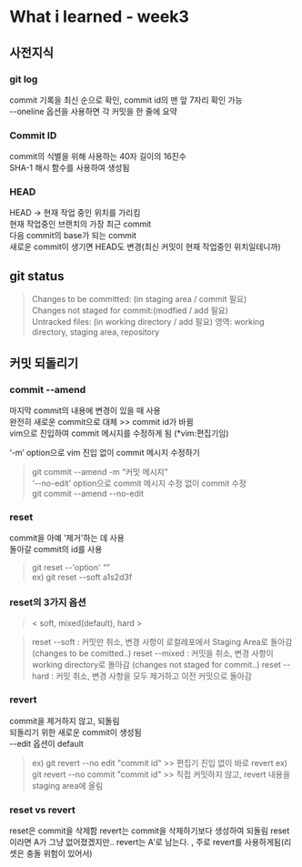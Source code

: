 # What i learned - week3
## 사전지식
### git log
 commit 기록을 최신 순으로 확인, commit id의 맨 앞 7자리 확인 가능   
 --oneline 옵션을 사용하면 각 커밋을 한 줄에 요약   
### Commit ID
commit의 식별을 위해 사용하는 40자 길이의 16진수     
SHA-1 해시 함수를 사용하여 생성됨   
### HEAD
HEAD -> 현재 작업 중인 위치를 가리킴   
현재 작업중인 브랜치의 가장 최근 commit    
다음 commit의 base가 되는 commit   
새로운 commit이 생기면 HEAD도 변경(최신 커밋이 현재 작업중인 위치일테니까)   
## git status
> Changes to be committed:      (in staging area / commit 필요)   
> Changes not staged for commit:(modfied / add 필요)   
> Untracked files:              (in working directory / add 필요)
> 영역: working directory, staging area, repository

## 커밋 되돌리기
### commit --amend
마지막 commit의 내용에 변경이 있을 때 사용   
완전히 새로운 commit으로 대체 >> commit id가 바뀜   
vim으로 진입하여 commit 메시지를 수정하게 됨 (*vim:편집기임)   

‘-m’ option으로 vim 진입 없이 commit 메시지 수정하기   
> git commit --amend -m “커밋 메시지”   
‘--no-edit’ option으로 commit 메시지 수정 없이 commit 수정   
> git commit --amend --no-edit   
### reset
commit을 아예 '제거'하는 데 사용   
돌아갈 commit의 id를 사용   
> git reset --'option' “<commit id>”   
> ex) git reset --soft a1s2d3f   
### reset의 3가지 옵션
> < soft, mixed(default), hard >

> reset --soft : 커밋만 취소, 변경 사항이 로컬레포에서 Staging Area로 돌아감 (changes to be comitted..)
> reset --mixed : 커밋을 취소, 변경 사항이 working directory로 돌아감 (changes not staged for commit..)
> reset --hard : 커밋 취소, 변경 사항을 모두 제거하고 이전 커밋으로 돌아감 

### revert
commit을 제거하지 않고, 되돌림   
되돌리기 위한 새로운 commit이 생성됨       
--edit 옵션이 default    
> ex) git revert --no edit "commit id" >>  편집기 진입 없이 바로 revert 
> ex) git revert --no commit  "commit id" >>  직접 커밋하지 않고,  revert 내용을 staging area에 올림 

### reset vs revert
reset은 commit을 삭제함
revert는 commit을 삭제하기보다 생성하여 되돌림
reset이라면 A가 그냥 없어졌겠지만.. revert는 A'로 남는다.
, 주로 revert를 사용하게됨(리셋은 충돌 위험이 있어서)
